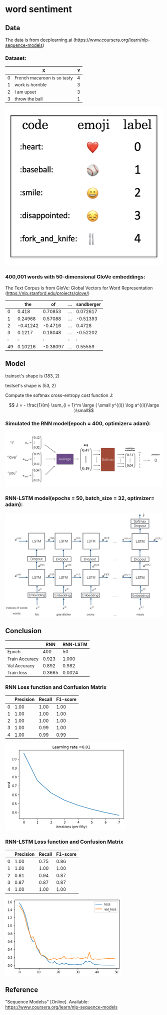 # word sentiment

## Data

The data is from deeplearning.ai (https://www.coursera.org/learn/nlp-sequence-models)

### Dataset:

||X|Y|
| --- | --- | --- |
|0|French macaroon is so tasty|4|
|1|work is horrible|3|
|2|I am upset|3|
|3|throw the ball|1|

![sen1](https://github.com/Martinyeh81/RNN/blob/main/images/data_set.png)

### 400,001 words with 50-dimensional GloVe embeddings:

The Text Corpus is from GloVe: Global Vectors for Word Representation (https://nlp.stanford.edu/projects/glove/)

||the|of|...|sandberger|
| --- | --- | --- | --- | --- |
|0|0.418|0.70853|...|0.072617|
|1|0.24968|0.57088|...|-0.51393|
|2|-0.41242|-0.4716|...|0.4728|
|3|0.1217|0.18048|...|-0.52202|
|:|:|:|:|:|
|49|0.10216|-0.38097|...|0.55559|


## Model

trainset's shape is (183, 2)

testset's shape is (53, 2)

Compute the softmax cross-entropy cost function J:

$$ J = - \frac{1}{m}  \sum_{i = 1}^m  \large ( \small y^{(i)} \log a^{(i)}\large )\small$$

### Simulated the RNN model(epoch = 400, optimizer= adam):

![sen2](https://github.com/Martinyeh81/RNN/blob/main/images/image_1.png)

### RNN-LSTM model(epochs = 50, batch_size = 32, optimizer= adam):

![sen3](https://github.com/Martinyeh81/RNN/blob/main/images/emojifier-v2.png)


## Conclusion

||RNN|RNN-LSTM|
| --- | --- | --- |
|Epoch|400|50|
|Train Accuracy|0.923|1.000|
|Val Accuracy|0.892|0.982|
|Train loss|0.3665|0.0024|

### RNN Loss function and Confusion Matrix 

||Precision|Recall|F1-score|
| --- | --- | --- | --- |
|0|1.00|1.00|1.00|
|1|1.00|1.00|1.00|
|2|1.00|1.00|1.00|
|3|1.00|0.99|1.00|
|4|1.00|0.99|0.99|

![sen4](https://github.com/Martinyeh81/RNN/blob/main/images/RNN_loss.png)

### RNN-LSTM Loss function and Confusion Matrix 

||Precision|Recall|F1-score|
| --- | --- | --- | --- |
|0|1.00|0.75|0.86|
|1|1.00|1.00|1.00|
|2|0.81|0.94|0.87|
|3|0.87|0.87|0.87|
|4|1.00|1.00|1.00|

![sen5](https://github.com/Martinyeh81/RNN/blob/main/images/RNN_LSTM_loss.png)


## Reference

"Sequence Modelss" [Online]. Available: https://www.coursera.org/learn/nlp-sequence-models


